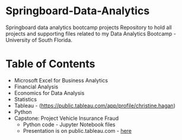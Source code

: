 # Springboard-Data-Analytics
Springboard data analytics bootcamp projects
Repository to hold all projects and supporting files related to my Data Analytics Bootcamp - University of South Florida.
# Table of Contents
- Microsoft Excel for Business Analytics
- Financial Analysis
- Economics for Data Analysis
- Statistics
- Tableau - (https://public.tableau.com/app/profile/christine.hagan)
- Python
- Capstone: Project Vehicle Insurance Fraud
  - Python code - Jupyter Notebook files
  - Presentation is on public.tableau.com - [here](https://public.tableau.com/app/profile/christine.hagan/viz/Vehicle_Insurance_Claim_Fraud_Christine_Hagan/VehicleInsuranceClaimFraud)

